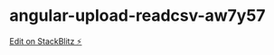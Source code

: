 # angular-upload-readcsv-aw7y57

[Edit on StackBlitz ⚡️](https://stackblitz.com/edit/angular-upload-readcsv-aw7y57)